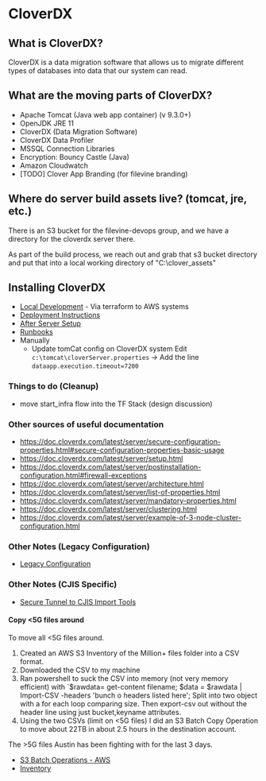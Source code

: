 # CloverDX

## What is CloverDX?
CloverDX is a data migration software that allows us to migrate different types of databases into data that our system can read.

## What are the moving parts of CloverDX?
* Apache Tomcat (Java web app container) (v 9.3.0+)
* OpenJDK JRE 11
* CloverDX (Data Migration Software)
* CloverDX Data Profiler
* MSSQL Connection Libraries
* Encryption: Bouncy Castle (Java)
* Amazon Cloudwatch
* [TODO] Clover App Branding (for filevine branding)

## Where do server build assets live? (tomcat, jre, etc.)
There is an S3 bucket for the filevine-devops group, and we have a directory for the cloverdx server there.

As part of the build process, we reach out and grab that s3 bucket directory and put that into a local working directory of "C:\clover_assets"

## Installing CloverDX
* [Local Development](./LOCAL.md) - Via terraform to AWS systems
* [Deployment Instructions](./deployment/README.md)
* [After Server Setup](./deployment/after_server_setup.md)
* [Runbooks](./deployment/runbooks/README.md)
* Manually
    * Update tomCat config on CloverDX system
        Edit `c:\tomcat\cloverServer.properties` -> Add the line `dataapp.execution.timeout=7200`

### Things to do (Cleanup)
* move start_infra flow into the TF Stack (design discussion)

### Other sources of useful documentation
* https://doc.cloverdx.com/latest/server/secure-configuration-properties.html#secure-configuration-properties-basic-usage
* https://doc.cloverdx.com/latest/server/setup.html
* https://doc.cloverdx.com/latest/server/postinstallation-configuration.html#firewall-exceptions
* https://doc.cloverdx.com/latest/server/architecture.html
* https://doc.cloverdx.com/latest/server/list-of-properties.html
* https://doc.cloverdx.com/latest/server/mandatory-properties.html
* https://doc.cloverdx.com/latest/server/clustering.html
* https://doc.cloverdx.com/latest/server/example-of-3-node-cluster-configuration.html

### Other Notes (Legacy Configuration)
* [Legacy Configuration](./deployment/legacy_configuration.md)

### Other Notes (CJIS Specific)
* [Secure Tunnel to CJIS Import Tools](https://filevine.atlassian.net/wiki/spaces/DEVOPS/pages/1134362629/Secure+Tunnel+to+CJIS+Import+Tools)
#### Copy <5G files around
To move all <5G files around.
1. Created an AWS S3 Inventory of the Million+ files folder into a CSV format.  
1. Downloaded the CSV to my machine
1. Ran powershell to suck the CSV into memory (not very memory efficient) with `$rawdata= get-content filename; $data = $rawdata | Import-CSV -headers 'bunch o headers listed here'; Split into two object with a for each loop comparing size.   Then export-csv out without the header line using just bucket,keyname attributes.  
1. Using the two CSVs (limit on <5G files) I did an S3 Batch Copy Operation to move about 22TB in about 2.5 hours in the destination account.

The >5G files Austin has been fighting with for the last 3 days.

* [S3 Batch Operations - AWS](https://aws.amazon.com/blogs/storage/cross-account-bulk-transfer-of-files-using-amazon-s3-batch-operations/)
* [Inventory](https://docs.aws.amazon.com/AmazonS3/latest/userguide/storage-inventory-location.html)
